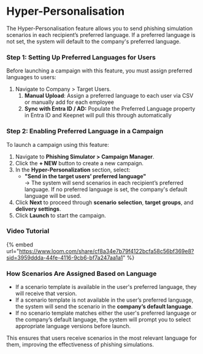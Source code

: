 # Hyper-Personalisation

The Hyper-Personalisation feature allows you to send phishing simulation scenarios in each recipient’s preferred language. If a preferred language is not set, the system will default to the company's preferred language.

### **Step 1: Setting Up Preferred Languages for Users**

Before launching a campaign with this feature, you must assign preferred languages to users:

1. Navigate to Company > Target Users.
   1. **Manual Upload**: Assign a preferred language to each user via CSV or manually add for each employee
   2. **Sync with Entra ID / AD:** Populate the Preferred Language property in Entra ID and Keepnet will pull this through automatically

### **Step 2: Enabling Preferred Language in a Campaign**

To launch a campaign using this feature:

1. Navigate to **Phishing Simulator > Campaign Manager**.
2. Click the **+ NEW** button to create a new campaign.
3. In the **Hyper-Personalization** section, select:
   * **"Send in the target users’ preferred language"**\
     → The system will send scenarios in each recipient’s preferred language. If no preferred language is set, the company's default language will be used.
4. Click **Next** to proceed through **scenario** **selection**, **target** **groups**, and **delivery settings**.
5. Click **Launch** to start the campaign.

### **Video Tutorial**

{% embed url="https://www.loom.com/share/cf8a34e7b79f4122bcfa58c56bf369e8?sid=3959ddda-44fe-4116-9cb6-bf7a247aa1a1" %}

### **How Scenarios Are Assigned Based on Language**

* If a scenario template is available in the user's preferred language, they will receive that version.
* If a scenario template is not available in the user’s preferred language, the system will send the scenario in the **company’s default language**.
* If no scenario template matches either the user's preferred language or the company’s default language, the system will prompt you to select appropriate language versions before launch.

This ensures that users receive scenarios in the most relevant language for them, improving the effectiveness of phishing simulations.
